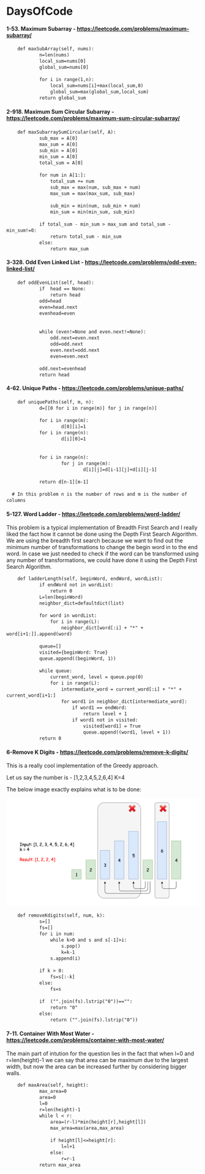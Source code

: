 # DaysOfCode

#### 1-53. Maximum Subarray - https://leetcode.com/problems/maximum-subarray/

        def maxSubArray(self, nums):
                n=len(nums)
                local_sum=nums[0]
                global_sum=nums[0]

                for i in range(1,n):
                    local_sum=nums[i]+max(local_sum,0)
                    global_sum=max(global_sum,local_sum)
                return global_sum 

#### 2-918. Maximum Sum Circular Subarray - https://leetcode.com/problems/maximum-sum-circular-subarray/

        def maxSubarraySumCircular(self, A):
                sub_max = A[0]    
                max_sum = A[0]
                sub_min = A[0]
                min_sum = A[0]
                total_sum = A[0]

                for num in A[1:]:
                    total_sum += num
                    sub_max = max(num, sub_max + num)
                    max_sum = max(max_sum, sub_max)

                    sub_min = min(num, sub_min + num)
                    min_sum = min(min_sum, sub_min)

                if total_sum - min_sum > max_sum and total_sum - min_sum!=0:
                    return total_sum - min_sum
                else:
                    return max_sum

#### 3-328. Odd Even Linked List - https://leetcode.com/problems/odd-even-linked-list/
        
        def oddEvenList(self, head):
                if  head == None:
                    return head
                odd=head
                even=head.next
                evenhead=even


                while (even!=None and even.next!=None):
                    odd.next=even.next
                    odd=odd.next
                    even.next=odd.next
                    even=even.next

                odd.next=evenhead
                return head
                
 #### 4-62. Unique Paths - https://leetcode.com/problems/unique-paths/
 
        def uniquePaths(self, m, n):
                d=[[0 for i in range(m)] for j in range(n)]
                
                for i in range(m):
                        d[0][i]=1
                for i in range(n):
                        d[i][0]=1
                        
                        
                for i in range(n):
                        for j in range(m):
                                d[i][j]=d[i-1][j]+d[i][j-1]
                
                return d[n-1][m-1]
                
      # In this problem n is the number of rows and m is the number of columns
      
 #### 5-127. Word Ladder - https://leetcode.com/problems/word-ladder/
 
This problem is a typical implementation of Breadth First Search and I really liked the fact how it cannot be done using the Depth First Search Algorithm. We are using the breadth first search because we want to find out the minimum number of transformations to change the begin word in to the end word. In case we just needed to check if the word can be transformed using any number of transformations, we could have done it using the Depth First Search Algorithm.
 
        def ladderLength(self, beginWord, endWord, wordList):
                if endWord not in wordList:
                    return 0
                L=len(beginWord)
                neighbor_dict=defaultdict(list)

                for word in wordList:
                    for i in range(L):
                        neighbor_dict[word[:i] + "*" + word[i+1:]].append(word)

                queue=[]
                visited={beginWord: True}
                queue.append((beginWord, 1))

                while queue:           
                    current_word, level = queue.pop(0) 
                    for i in range(L):
                        intermediate_word = current_word[:i] + "*" + current_word[i+1:]
                        for word1 in neighbor_dict[intermediate_word]:     
                            if word1 == endWord:
                                return level + 1
                            if word1 not in visited:
                                visited[word1] = True
                                queue.append((word1, level + 1))
                return 0
   
 #### 6-Remove K Digits - https://leetcode.com/problems/remove-k-digits/
 
 This is a really cool implementation of the Greedy approach. 
 
 Let us say the number is - [1,2,3,4,5,2,6,4]
 K=4
 
 The below image exactly explains what is to be done:

 ![](https://github.com/RJAIN-27/DaysOfCode/blob/master/402_algorithm.png)
 
        def removeKdigits(self, num, k):
                s=[]
                fs=[]
                for i in num:
                    while k>0 and s and s[-1]>i:
                        s.pop()
                        k=k-1
                    s.append(i)

                if k > 0:
                    fs=s[:-k]
                else:
                    fs=s

                if  ("".join(fs).lstrip("0"))=="":
                    return "0"
                else:
                    return ("".join(fs).lstrip("0"))
            
#### 7-11. Container With Most Water - https://leetcode.com/problems/container-with-most-water/

The main part of intution for the question lies in the fact that when l=0 and r=len(height)-1 we can say that area can be maximum due to the largest width, but now the area can be increased further by considering bigger walls.

        def maxArea(self, height):
                max_area=0
                area=0
                l=0
                r=len(height)-1
                while l < r:
                    area=(r-l)*min(height[r],height[l])
                    max_area=max(area,max_area)

                    if height[l]<=height[r]:
                        l=l+1
                    else:
                        r=r-1
                return max_area
